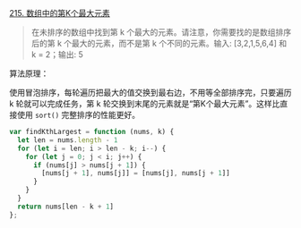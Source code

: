 [215. 数组中的第K个最大元素](https://leetcode-cn.com/problems/kth-largest-element-in-an-array/)

> 在未排序的数组中找到第 k 个最大的元素。请注意，你需要找的是数组排序后的第 k 个最大的元素，而不是第 k 个不同的元素。输入: [3,2,1,5,6,4] 和 k = 2；输出: 5

算法原理：

使用冒泡排序，每轮遍历把最大的值交换到最右边，不用等全部排序完，只要遍历 k 轮就可以完成任务，第 k 轮交换到末尾的元素就是“第K个最大元素”。这样比直接使用 `sort()` 完整排序的性能更好。

```js
var findKthLargest = function (nums, k) {
  let len = nums.length - 1
  for (let i = len; i > len - k; i--) {
    for (let j = 0; j < i; j++) {
      if (nums[j] > nums[j + 1]) {
        [nums[j + 1], nums[j]] = [nums[j], nums[j + 1]]
      }
    }
  }
  return nums[len - k + 1]
};
```
